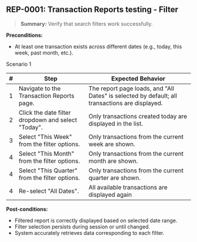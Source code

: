 ## **REP-0001:** Transaction Reports testing - Filter  

> **Summary:** Verify that search filters work successfully.  <br>

**Preconditions:**

 - At least one transaction exists across different dates (e.g., today, this week, past month, etc.).

Scenario 1 

 | \# | Step | Expected Behavior | 
 |----|------|-------------------| 
 |  1 | Navigate to the Transaction Reports page.           | The report page loads, and "All Dates" is selected by default; all transactions are displayed. | 
 |  2 | Click the date filter dropdown and select "Today".  | Only transactions created today are displayed in the list. | 
 |  3 |	Select "This Week" from the filter options.         | Only transactions from the current week are shown. |  
 |  4 | Select "This Month" from the filter options.        | Only transactions from the current month are shown. |  
 |  4 | Select "This Quarter" from the filter options.      | Only transactions from the current quarter are shown. |  
 |  4 | Re-select "All Dates".                              | All available transactions are displayed again |  

**Post-conditions:**  

 - Filtered report is correctly displayed based on selected date range.  
 - Filter selection persists during session or until changed. 
 - System accurately retrieves data corresponding to each filter.    
